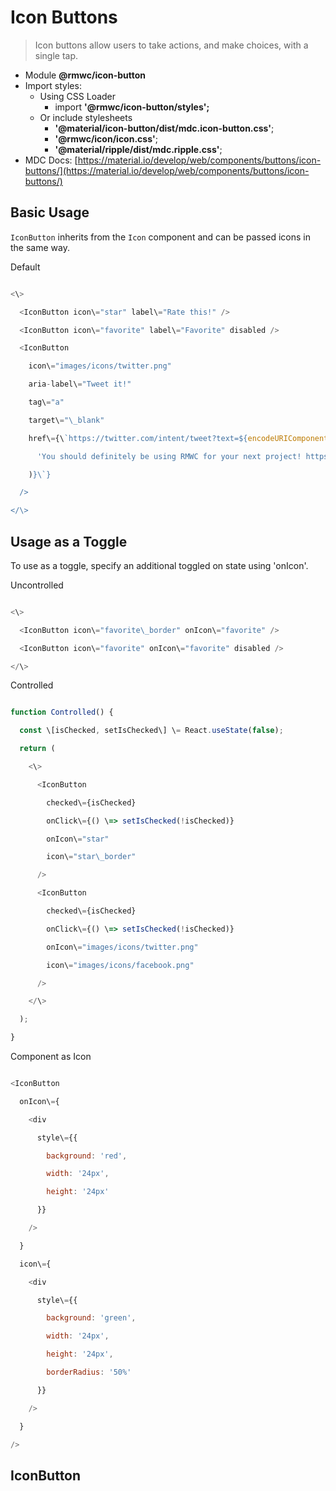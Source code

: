 Icon Buttons
============

> Icon buttons allow users to take actions, and make choices, with a single tap.

*   Module **@rmwc/icon-button**
*   Import styles:
    *   Using CSS Loader
        *   import **'@rmwc/icon-button/styles';**
    *   Or include stylesheets
        *   **'@material/icon-button/dist/mdc.icon-button.css'**;
        *   **'@rmwc/icon/icon.css'**;
        *   **'@material/ripple/dist/mdc.ripple.css'**;
*   MDC Docs: [https://material.io/develop/web/components/buttons/icon-buttons/](https://material.io/develop/web/components/buttons/icon-buttons/)

Basic Usage
-----------

`IconButton` inherits from the `Icon` component and can be passed icons in the same way.

Default

```js

<\>

  <IconButton icon\="star" label\="Rate this!" />

  <IconButton icon\="favorite" label\="Favorite" disabled />

  <IconButton

    icon\="images/icons/twitter.png"

    aria-label\="Tweet it!"

    tag\="a"

    target\="\_blank"

    href\={\`https://twitter.com/intent/tweet?text=${encodeURIComponent(

      'You should definitely be using RMWC for your next project! https://rmwc.io'

    )}\`}

  />

</\>


```

Usage as a Toggle
-----------------

To use as a toggle, specify an additional toggled on state using 'onIcon'.

Uncontrolled

```js

<\>

  <IconButton icon\="favorite\_border" onIcon\="favorite" />

  <IconButton icon\="favorite" onIcon\="favorite" disabled />

</\>


```

Controlled

```js

function Controlled() {

  const \[isChecked, setIsChecked\] \= React.useState(false);

  return (

    <\>

      <IconButton

        checked\={isChecked}

        onClick\={() \=> setIsChecked(!isChecked)}

        onIcon\="star"

        icon\="star\_border"

      />

      <IconButton

        checked\={isChecked}

        onClick\={() \=> setIsChecked(!isChecked)}

        onIcon\="images/icons/twitter.png"

        icon\="images/icons/facebook.png"

      />

    </\>

  );

}


```

Component as Icon

```js

<IconButton

  onIcon\={

    <div

      style\={{

        background: 'red',

        width: '24px',

        height: '24px'

      }}

    />

  }

  icon\={

    <div

      style\={{

        background: 'green',

        width: '24px',

        height: '24px',

        borderRadius: '50%'

      }}

    />

  }

/>


```

IconButton
----------